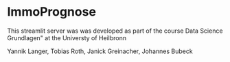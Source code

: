 # ImmoPrognose

This streamlit server was was developed as part of the course
Data Science Grundlagen" at the Universty of Heilbronn

Yannik Langer, Tobias Roth, Janick Greinacher, Johannes Bubeck